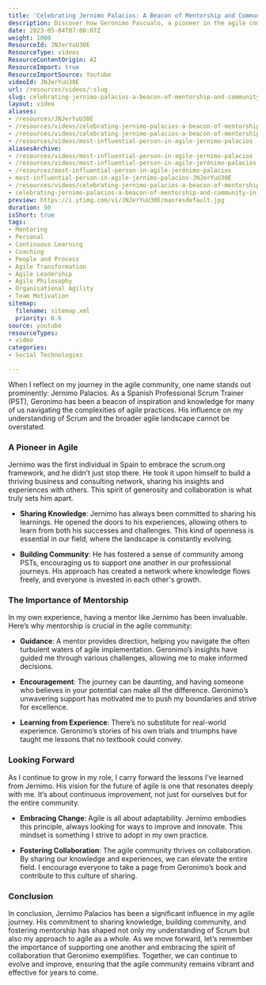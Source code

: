 ```yaml
---
title: 'Celebrating Jernimo Palacios: A Beacon of Mentorship and Community in Agile Practices'
description: Discover how Geronimo Pascualo, a pioneer in the agile community, inspires growth through mentorship, collaboration, and knowledge sharing. Join the journey!
date: 2023-05-04T07:00:07Z
weight: 1000
ResourceId: JNJerYuU30E
ResourceType: videos
ResourceContentOrigin: AI
ResourceImport: true
ResourceImportSource: Youtube
videoId: JNJerYuU30E
url: /resources/videos/:slug
slug: celebrating-jernimo-palacios-a-beacon-of-mentorship-and-community-in-agile-practices-JNJerYuU30E
layout: video
aliases:
- /resources/JNJerYuU30E
- /resources/videos/celebrating-jernimo-palacios-a-beacon-of-mentorship-and-community-in-agile-practices-JNJerYuU30E
- /resources/videos/celebrating-jernimo-palacios-a-beacon-of-mentorship-and-community-in-agile-practices
- /resources/videos/most-influential-person-in-agile-jernimo-palacios
aliasesArchive:
- /resources/videos/most-influential-person-in-agile-jernimo-palacios
- /resources/videos/most-influential-person-in-agile-jerónimo-palacios
- /resources/most-influential-person-in-agile-jerónimo-palacios
- most-influential-person-in-agile-jernimo-palacios-JNJerYuU30E
- /resources/videos/celebrating-jernimo-palacios-a-beacon-of-mentorship-and-community-in-agile-practices
- celebrating-jernimo-palacios-a-beacon-of-mentorship-and-community-in-agile-practices-JNJerYuU30E
preview: https://i.ytimg.com/vi/JNJerYuU30E/maxresdefault.jpg
duration: 50
isShort: true
tags:
- Mentoring
- Personal
- Continuous Learning
- Coaching
- People and Process
- Agile Transformation
- Agile Leadership
- Agile Philosophy
- Organisational Agility
- Team Motivation
sitemap:
  filename: sitemap.xml
  priority: 0.6
source: youtube
resourceTypes:
- video
categories:
- Social Technologies

---
```

When I reflect on my journey in the agile community, one name stands out prominently: Jernimo Palacios. As a Spanish Professional Scrum Trainer (PST), Geronimo has been a beacon of inspiration and knowledge for many of us navigating the complexities of agile practices. His influence on my understanding of Scrum and the broader agile landscape cannot be overstated.

### A Pioneer in Agile

Jernimo was the first individual in Spain to embrace the scrum.org framework, and he didn’t just stop there. He took it upon himself to build a thriving business and consulting network, sharing his insights and experiences with others. This spirit of generosity and collaboration is what truly sets him apart.

- **Sharing Knowledge**: Jernimo has always been committed to sharing his learnings. He opened the doors to his experiences, allowing others to learn from both his successes and challenges. This kind of openness is essential in our field, where the landscape is constantly evolving.

- **Building Community**: He has fostered a sense of community among PSTs, encouraging us to support one another in our professional journeys. His approach has created a network where knowledge flows freely, and everyone is invested in each other's growth.

### The Importance of Mentorship

In my own experience, having a mentor like Jernimo has been invaluable. Here’s why mentorship is crucial in the agile community:

- **Guidance**: A mentor provides direction, helping you navigate the often turbulent waters of agile implementation. Geronimo’s insights have guided me through various challenges, allowing me to make informed decisions.

- **Encouragement**: The journey can be daunting, and having someone who believes in your potential can make all the difference. Geronimo’s unwavering support has motivated me to push my boundaries and strive for excellence.

- **Learning from Experience**: There’s no substitute for real-world experience. Geronimo’s stories of his own trials and triumphs have taught me lessons that no textbook could convey.

### Looking Forward

As I continue to grow in my role, I carry forward the lessons I’ve learned from Jernimo. His vision for the future of agile is one that resonates deeply with me. It’s about continuous improvement, not just for ourselves but for the entire community.

- **Embracing Change**: Agile is all about adaptability. Jernimo embodies this principle, always looking for ways to improve and innovate. This mindset is something I strive to adopt in my own practice.

- **Fostering Collaboration**: The agile community thrives on collaboration. By sharing our knowledge and experiences, we can elevate the entire field. I encourage everyone to take a page from Geronimo’s book and contribute to this culture of sharing.

### Conclusion

In conclusion, Jernimo Palacios has been a significant influence in my agile journey. His commitment to sharing knowledge, building community, and fostering mentorship has shaped not only my understanding of Scrum but also my approach to agile as a whole. As we move forward, let’s remember the importance of supporting one another and embracing the spirit of collaboration that Geronimo exemplifies. Together, we can continue to evolve and improve, ensuring that the agile community remains vibrant and effective for years to come.
